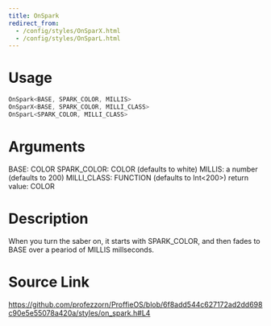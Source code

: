 ```yaml
---
title: OnSpark
redirect_from:
  - /config/styles/OnSparX.html
  - /config/styles/OnSparL.html
---
```


# Usage
```cpp
OnSpark<BASE, SPARK_COLOR, MILLIS>
OnSparX<BASE, SPARK_COLOR, MILLI_CLASS>
OnSparL<SPARK_COLOR, MILLI_CLASS>
```

# Arguments
BASE: COLOR
SPARK_COLOR: COLOR (defaults to white)
MILLIS: a number (defaults to 200)
MILLI_CLASS: FUNCTION (defaults to Int<200>)
return value: COLOR

# Description
When you turn the saber on, it starts with SPARK_COLOR, and then
fades to BASE over a peariod of MILLIS millseconds.

# Source Link
https://github.com/profezzorn/ProffieOS/blob/6f8add544c627172ad2dd698c90e5e55078a420a/styles/on_spark.h#L4
